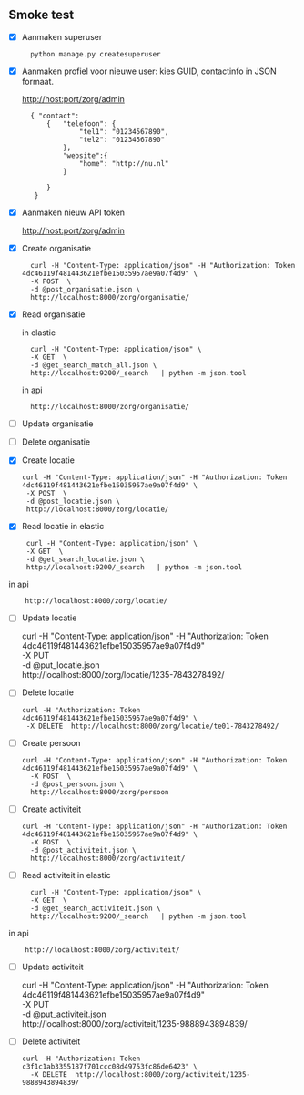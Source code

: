 ## Smoke test 


- [X] Aanmaken superuser

        python manage.py createsuperuser     


- [x] Aanmaken profiel voor nieuwe user: kies GUID, contactinfo in JSON formaat.

    <http://host:port/zorg/admin>
    
    
        { "contact":
            {   "telefoon": {
                    "tel1": "01234567890",
                    "tel2": "01234567890"
                },
                "website":{
                    "home": "http://nu.nl"
                }
    
            }
         }
		
- [x] Aanmaken nieuw API token

    <http://host:port/zorg/admin>
- [x] Create organisatie


        curl -H "Content-Type: application/json" -H "Authorization: Token 4dc46119f481443621efbe15035957ae9a07f4d9" \
        -X POST  \
        -d @post_organisatie.json \
        http://localhost:8000/zorg/organisatie/

   
        
- [x] Read organisatie
       
     in elastic


        curl -H "Content-Type: application/json" \
        -X GET  \
        -d @get_search_match_all.json \
        http://localhost:9200/_search   | python -m json.tool
     
     in api
    
        http://localhost:8000/zorg/organisatie/
        
- [ ] Update organisatie

- [ ] Delete organisatie

 
- [x]  Create locatie


       curl -H "Content-Type: application/json" -H "Authorization: Token 4dc46119f481443621efbe15035957ae9a07f4d9" \
        -X POST  \
        -d @post_locatie.json \
        http://localhost:8000/zorg/locatie/

- [x]  Read locatie
in elastic


        curl -H "Content-Type: application/json" \
        -X GET  \
        -d @get_search_locatie.json \
        http://localhost:9200/_search   | python -m json.tool
     
in api

        http://localhost:8000/zorg/locatie/
- [ ]  Update locatie
      
      
     curl -H "Content-Type: application/json" -H "Authorization: Token 4dc46119f481443621efbe15035957ae9a07f4d9" \
        -X PUT  \
        -d @put_locatie.json \
        http://localhost:8000/zorg/locatie/1235-7843278492/
        
- [ ]  Delete locatie
 
 
       curl -H "Authorization: Token 4dc46119f481443621efbe15035957ae9a07f4d9" \
        -X DELETE  http://localhost:8000/zorg/locatie/te01-7843278492/


- [ ] Create persoon


      curl -H "Content-Type: application/json" -H "Authorization: Token 4dc46119f481443621efbe15035957ae9a07f4d9" \
        -X POST  \
        -d @post_persoon.json \
        http://localhost:8000/zorg/persoon

- [ ] Create activiteit


      curl -H "Content-Type: application/json" -H "Authorization: Token 4dc46119f481443621efbe15035957ae9a07f4d9" \
        -X POST  \
        -d @post_activiteit.json \
        http://localhost:8000/zorg/activiteit/

- [ ] Read activiteit
in elastic


        curl -H "Content-Type: application/json" \
        -X GET  \
        -d @get_search_activiteit.json \
        http://localhost:9200/_search   | python -m json.tool
     
in api
    
        http://localhost:8000/zorg/activiteit/
- [ ] Update activiteit


     curl -H "Content-Type: application/json" -H "Authorization: Token 4dc46119f481443621efbe15035957ae9a07f4d9" \
        -X PUT  \
        -d @put_activiteit.json \
        http://localhost:8000/zorg/activiteit/1235-9888943894839/

- [ ] Delete activiteit


      curl -H "Authorization: Token c3f1c1ab3355187f701ccc08d49753fc86de6423" \
        -X DELETE  http://localhost:8000/zorg/activiteit/1235-9888943894839/

